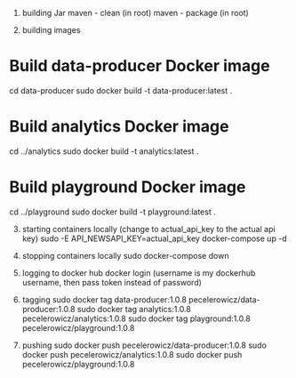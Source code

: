 1. building Jar
maven - clean (in root)
maven - package (in root)


2. building images
# Build data-producer Docker image
cd data-producer
sudo docker build -t data-producer:latest .

# Build analytics Docker image
cd ../analytics
sudo docker build -t analytics:latest .

# Build playground Docker image
cd ../playground
sudo docker build -t playground:latest .

3. starting containers locally (change to actual_api_key to the actual api key)
sudo -E API_NEWSAPI_KEY=actual_api_key docker-compose up -d

4. stopping containers locally
sudo docker-compose down

5. logging to docker hub
docker login   (username is my dockerhub username, then pass token instead of password)

6. tagging
sudo docker tag data-producer:1.0.8 pecelerowicz/data-producer:1.0.8
sudo docker tag analytics:1.0.8 pecelerowicz/analytics:1.0.8
sudo docker tag playground:1.0.8 pecelerowicz/playground:1.0.8

7. pushing
sudo docker push pecelerowicz/data-producer:1.0.8
sudo docker push pecelerowicz/analytics:1.0.8
sudo docker push pecelerowicz/playground:1.0.8